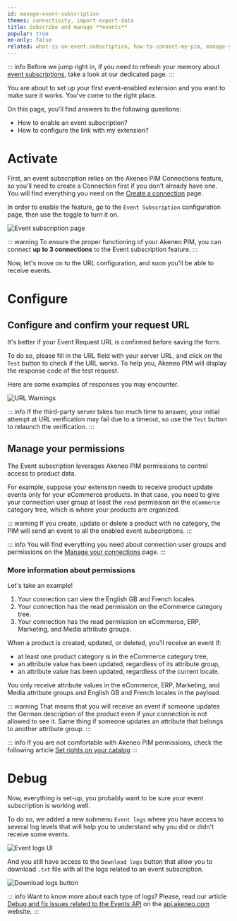 ```yaml
---
id: manage-event-subscription
themes: connectivity, import-export-data
title: Subscribe and manage **events**
popular: true
ee-only: false
related: what-is-an-event-subscription, how-to-connect-my-pim, manage-your-connections
---
```


::: info
Before we jump right in, if you need to refresh your memory about [event subscriptions](what-is-an-event-subscription.html), take a look at our dedicated page.
::: 


You are about to set up your first event-enabled extension and you want to make sure it works. 
You've come to the right place. 

On this page, you'll find answers to the following questions:
- How to enable an event subscription?
- How to configure the link with my extension?

# Activate

First, an event subscription relies on the Akeneo PIM Connections feature, so you'll need to create a Connection first if you don't already have one.
You will find everything you need on the [Create a connection](manage-your-connections.html#create-a-connection) page. 

In order to enable the feature, go to the `Event Subscription` configuration page, then use the toggle to turn it on.

![Event subscription page](../img/event-subscription-helper.png)

::: warning
To ensure the proper functioning of your Akeneo PIM, you can connect **up to 3 connections** to the Event subscription feature.
::: 

Now, let's move on to the URL configuration, and soon you'll be able to receive events.

# Configure

## Configure and confirm your request URL

It's better if your Event Request URL is confirmed before saving the form. 

To do so, please fill in the URL field with your server URL, and click on the `Test` button to check if the URL works. To help you, Akeneo PIM will display the response code of the test request. 

Here are some examples of responses you may encounter. 


![URL Warnings](../img/url-warnings.png)

::: info
If the third-party server takes too much time to answer, your initial attempt at URL verification may fail due to a timeout, so use the `Test` button to relaunch the verification.
:::

## Manage your permissions

The Event subscription leverages Akeneo PIM permissions to control access to product data. 

For example, suppose your extension needs to receive product update events only for your eCommerce products. In that case, you need to give your connection user group at least the `read` permission on the `eCommerce` category tree, which is where your products are organized.

::: warning
If you create, update or delete a product with no category, the PIM will send an event to all the enabled event subscriptions. 
:::

::: info
You will find everything you need about connection user groups and permissions on the [Manage your connections](manage-your-connections.html#configure-the-connection-user-group) page. 
:::


### More information about permissions

Let's take an example!

1. Your connection can view the English GB and French locales. 
2. Your connection has the read permission on the eCommerce category tree. 
3. Your connection has the read permission on eCommerce, ERP, Marketing, and Media attribute groups.

When a product is created, updated, or deleted, you'll receive an event if: 

- at least one product category is in the eCommerce category tree,
- an attribute value has been updated, regardless of its attribute group,
- an attribute value has been updated, regardless of the current locale.

You only receive attribute values in the eCommerce, ERP, Marketing, and Media attribute groups and English GB and French locales in the payload.

::: warning
That means that you will receive an event if someone updates the German description of the product even if your connection is not allowed to see it. Same thing if someone updates an attribute that belongs to another attribute group.
:::

::: info
If you are not comfortable with Akeneo PIM permissions, check the following article [Set rights on your catalog](access-rights-on-products.html)
:::

# Debug

Now, everything is set-up, you probably want to be sure your event subscription is working well. 

To do so, we added a new submenu `Event logs` where you have access to several log levels that will help you to understand why you did or didn't receive some events.

![Event logs UI](../img/event-log-ui.gif)


And you still have access to the `Download logs` button that allow you to download `.txt` file with all the logs related to an event subscription. 

![Download logs button](../img/connection-download-logs-button.png)


::: info
Want to know more about each type of logs? 
Please, read our article [Debug and fix issues related to the Events API](https://api.akeneo.com/events-documentation/subscription.html#debugging-events) on the [api.akeneo.com](https://api.akeneo.com/) website. 
:::